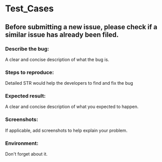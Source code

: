 # Test_Cases


## Before submitting a new issue, please check if a similar issue has already been filed.

### Describe the bug:  
A clear and concise description of what the bug is.

### Steps to reproduce:  
Detailed STR would help the developers to find and fix the bug

### Expected result:  
A clear and concise description of what you expected to happen.

### Screenshots:  
If applicable, add screenshots to help explain your problem.

### Environment:  
Don't forget about it.

